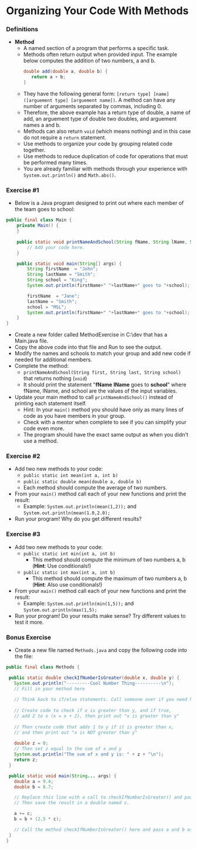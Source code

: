 # Organizing Your Code With Methods

### Definitions

* **Method**
   *  A named section of a program that performs a specific task.
   * Methods often return output when provided input. The example below computes the addition of two numbers, a and b. 
     ```java
     double add(double a, double b) {
        return a + b;
     }
     ```
   * They have the following general form: ```[return type] [name]([arguement type] [arguement name])```. A method can have any number of arguments separated by commas, including 0.
   * Therefore, the above example has a return type of double, a name of add, an arguement type of double two doubles, and arguement names a and b.
   * Methods can also return ```void``` (which means nothing) and in this case do not require a ```return``` statement.
   * Use methods to organize your code by grouping related code together.
   * Use methods to reduce duplication of code for operations that must be performed many times.
   * You are already familiar with methods through your experience with ```System.out.println()``` and ```Math.abs()```.
   
### Exercise #1

* Below is a Java program designed to print out where each member of the team goes to school:
```java
public final class Main {
    private Main() {
    }
    
    public static void printNameAndSchool(String fName, String lName, String school){
        // Add your code here.
    }

    public static void main(String[] args) {
        String firstName  = "John";
        String lastName = "Smith";
        String school = "King";
        System.out.println(firstName+" "+lastName+" goes to "+school);

        firstName  = "Jane";
        lastName = "Smith";
        school = "MSL";
        System.out.println(firstName+" "+lastName+" goes to "+school);
    }
}
```
* Create a new folder called MethodExercise in C:\dev that has a Main.java file.
* Copy the above code into that file and Run to see the output.
* Modify the names and schools to match your group and add new code if needed for additional members.
* Complete the method: 
   * ```printNameAndSchool(String first, String last, String school)``` that returns nothing (```void```)
   * It should print the statement "**fName** **lName** goes to **school**" where fName, lName, and school are the values of the input variables.
* Update your main method to call ```printNameAndSchool()``` instead of printing each statement itself.
   * Hint: In your ```main()``` method you should have only as many lines of code as you have members in your group.
   * Check with a mentor when complete to see if you can simplify your code even more.
   * The program should have the exact same output as when you didn't use a method.

### Exercise #2

* Add two new methods to your code:
   * ```public static int mean(int a, int b)```
   * ```public static double mean(double a, double b)```
   * Each method should compute the average of two numbers.
* From your ```main()``` method call each of your new functions and print the result:
   * Example: ```System.out.println(mean(1,2));``` and ```System.out.println(mean(1.0,2.0);```
* Run your program! Why do you get different results?

### Exercise #3

* Add two new methods to your code:
   * ```public static int min(int a, int b)```
      * This method should compute the minimum of two numbers a, b (**Hint**: Use conditionals!)
   * ```public static int max(int a, int b)```
      * This method should compute the maximum of two numbers a, b (**Hint**: Also use conditionals!)
* From your ```main()``` method call each of your new functions and print the result:
   * Example: ```System.out.println(min(1,5));``` and ```System.out.println(max(1,5);```
* Run your program! Do your results make sense? Try different values to test it more.

### Bonus Exercise

* Create a new file named `Methods.java` and copy the following code into the file:
  
 ```java
 public final class Methods {

  public static double checkIfNumberIsGreater(double x, double y) {
    System.out.println("---------Cool Number Thing----------\n");
    // Fill in your method here
    
    // Think back to if/else statements. Call someone over if you need help.
    
    // Create code to check if x is greater than y, and if true, 
    // add 2 to x (x = x + 2), then print out "x is greater than y"
    
    // Then create code that adds 1 to y if it is greater than x,
    // and then print out "x is NOT greater than y"
    
    double z = 0;
    // Then set z equal to the sum of x and y
    System.out.println("The sum of x and y is: " + z + "\n");
    return z; 
  }

  public static void main(String... args) {
    double a = 9.4;
    double b = 8.7;

    // Replace this line with a call to checkIfNumberIsGreater() and pass a and b as parameters.
    // Then save the result in a double named c.

    a += c;
    b = b + (2.5 * c);

    // Call the method checkIfNumberIsGreater() here and pass a and b as parameters again.
  }
}
```
